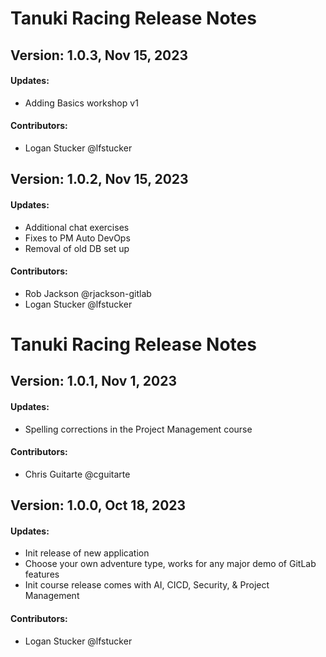 # Tanuki Racing Release Notes

## Version: 1.0.3, Nov 15, 2023

#### Updates:
- Adding Basics workshop v1

#### Contributors:
- Logan Stucker @lfstucker

## Version: 1.0.2, Nov 15, 2023

#### Updates:
- Additional chat exercises
- Fixes to PM Auto DevOps
- Removal of old DB set up

#### Contributors:
- Rob Jackson @rjackson-gitlab
- Logan Stucker @lfstucker

# Tanuki Racing Release Notes
## Version: 1.0.1, Nov 1, 2023

#### Updates:
- Spelling corrections in the Project Management course

#### Contributors:
- Chris Guitarte @cguitarte


## Version: 1.0.0, Oct 18, 2023

#### Updates:
- Init release of new application
- Choose your own adventure type, works for any major demo of GitLab features
- Init course release comes with AI, CICD, Security, & Project Management

#### Contributors:
- Logan Stucker @lfstucker
